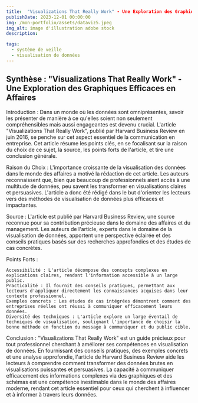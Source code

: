 ```yaml
---
title:  "Visualizations That Really Work" - Une Exploration des Graphiques Efficaces en Affaires
publishDate: 2023-12-01 00:00:00
img: /mon-portfolio/assets/dataviz5.jpeg
img_alt: image d'illustration adobe stock
description:

tags:
  - système de veille
  - visualisation de données
---
```


## Synthèse : "Visualizations That Really Work" - Une Exploration des Graphiques Efficaces en Affaires

Introduction :
Dans un monde où les données sont omniprésentes, savoir les présenter de manière à ce qu'elles soient non seulement compréhensibles mais aussi engageantes est devenu crucial. L'article "Visualizations That Really Work", publié par Harvard Business Review en juin 2016, se penche sur cet aspect essentiel de la communication en entreprise. Cet article résume les points clés, en se focalisant sur la raison du choix de ce sujet, la source, les points forts de l'article, et tire une conclusion générale.

Raison du Choix :
L'importance croissante de la visualisation des données dans le monde des affaires a motivé la rédaction de cet article. Les auteurs reconnaissent que, bien que beaucoup de professionnels aient accès à une multitude de données, peu savent les transformer en visualisations claires et persuasives. L'article a donc été rédigé dans le but d'orienter les lecteurs vers des méthodes de visualisation de données plus efficaces et impactantes.

Source :
L'article est publié par Harvard Business Review, une source reconnue pour sa contribution précieuse dans le domaine des affaires et du management. Les auteurs de l'article, experts dans le domaine de la visualisation de données, apportent une perspective éclairée et des conseils pratiques basés sur des recherches approfondies et des études de cas concrètes.

Points Forts :

    Accessibilité : L'article décompose des concepts complexes en explications claires, rendant l'information accessible à un large public.
    Practicalité : Il fournit des conseils pratiques, permettant aux lecteurs d'appliquer directement les connaissances acquises dans leur contexte professionnel.
    Exemples concrets : Les études de cas intégrées démontrent comment des entreprises réelles ont réussi à communiquer efficacement leurs données.
    Diversité des techniques : L'article explore un large éventail de techniques de visualisation, soulignant l'importance de choisir la bonne méthode en fonction du message à communiquer et du public cible.

Conclusion :
"Visualizations That Really Work" est un guide précieux pour tout professionnel cherchant à améliorer ses compétences en visualisation de données. En fournissant des conseils pratiques, des exemples concrets et une analyse approfondie, l'article de Harvard Business Review aide les lecteurs à comprendre comment transformer des données brutes en visualisations puissantes et persuasives. La capacité à communiquer efficacement des informations complexes via des graphiques et des schémas est une compétence inestimable dans le monde des affaires moderne, rendant cet article essentiel pour ceux qui cherchent à influencer et à informer à travers leurs données.
